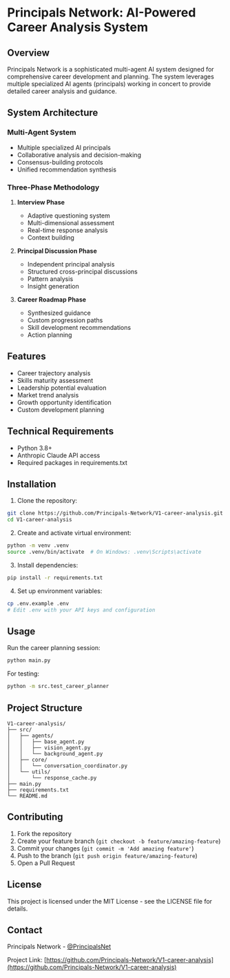 # Principals Network: AI-Powered Career Analysis System

## Overview

Principals Network is a sophisticated multi-agent AI system designed for comprehensive career development and planning. The system leverages multiple specialized AI agents (principals) working in concert to provide detailed career analysis and guidance.

## System Architecture

### Multi-Agent System
- Multiple specialized AI principals
- Collaborative analysis and decision-making
- Consensus-building protocols
- Unified recommendation synthesis

### Three-Phase Methodology

1. **Interview Phase**
   - Adaptive questioning system
   - Multi-dimensional assessment
   - Real-time response analysis
   - Context building

2. **Principal Discussion Phase**
   - Independent principal analysis
   - Structured cross-principal discussions
   - Pattern analysis
   - Insight generation

3. **Career Roadmap Phase**
   - Synthesized guidance
   - Custom progression paths
   - Skill development recommendations
   - Action planning

## Features

- Career trajectory analysis
- Skills maturity assessment
- Leadership potential evaluation
- Market trend analysis
- Growth opportunity identification
- Custom development planning

## Technical Requirements

- Python 3.8+
- Anthropic Claude API access
- Required packages in requirements.txt

## Installation

1. Clone the repository:
```bash
git clone https://github.com/Principals-Network/V1-career-analysis.git
cd V1-career-analysis
```

2. Create and activate virtual environment:
```bash
python -m venv .venv
source .venv/bin/activate  # On Windows: .venv\Scripts\activate
```

3. Install dependencies:
```bash
pip install -r requirements.txt
```

4. Set up environment variables:
```bash
cp .env.example .env
# Edit .env with your API keys and configuration
```

## Usage

Run the career planning session:
```bash
python main.py
```

For testing:
```bash
python -m src.test_career_planner
```

## Project Structure

```
V1-career-analysis/
├── src/
│   ├── agents/
│   │   ├── base_agent.py
│   │   ├── vision_agent.py
│   │   └── background_agent.py
│   ├── core/
│   │   └── conversation_coordinator.py
│   └── utils/
│       └── response_cache.py
├── main.py
├── requirements.txt
└── README.md
```

## Contributing

1. Fork the repository
2. Create your feature branch (`git checkout -b feature/amazing-feature`)
3. Commit your changes (`git commit -m 'Add amazing feature'`)
4. Push to the branch (`git push origin feature/amazing-feature`)
5. Open a Pull Request

## License

This project is licensed under the MIT License - see the LICENSE file for details.

## Contact

Principals Network - [@PrincipalsNet](https://twitter.com/PrincipalsNet)

Project Link: [https://github.com/Principals-Network/V1-career-analysis](https://github.com/Principals-Network/V1-career-analysis) 